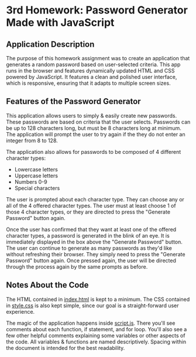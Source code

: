 # 3rd Homework: Password Generator Made with JavaScript

## Application Description

The purpose of this homework assignment was to create an application that generates a random password based on user-selected criteria. This app runs in the browser and features dynamically updated HTML and CSS powered by JavaScript. It features a clean and polished user interface, which is responsive, ensuring that it adapts to multiple screen sizes.

## Features of the Password Generator

This application allows users to simply & easily create new passwords. These passwords are based on criteria that the user selects. Passwords can be up to 128 characters long, but must be 8 characters long at minimum. The application will prompt the user to try again if the they do not enter an integer from 8 to 128.

The application also allows for passwords to be composed of 4 different character types:
* Lowercase letters
* Uppercase letters
* Numbers 0-9
* Special characters

The user is prompted about each character type. They can choose any or all of the 4 offered character types. The user must at least choose 1 of those 4 character types, or they are directed to press the "Generate Password" button again.

Once the user has confirmed that they want at least one of the offered character types, a password is generated in the blink of an eye. It is immediately displayed in the box above the "Generate Password" button. The user can continue to generate as many passwords as they'd like without refreshing their browser. They simply need to press the "Generate Password" button again. Once pressed again, the user will be directed through the process again by the same prompts as before.

## Notes About the Code

The HTML contained in [index.html](./index.html) is kept to a minimum. The CSS contained in [style.css](./style.css) is also kept simple, since our goal is a straight-forward user experience.

The magic of the application happens inside [script.js](./script.js). There you'll see comments about each function, if statement, and for loop. You'll also see a few other helpful comments explaining some variables or other aspects of the code. All variables & functions are named descriptively. Spacing within the document is intended for the best readability. 




<!-- Readme should have screenshots!  -->